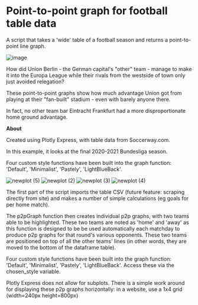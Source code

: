# Point-to-point graph for football table data
A script that takes a 'wide' table of a football season and returns a point-to-point line graph.

![image](https://user-images.githubusercontent.com/69304112/130305951-a923e56b-c02b-494f-a53c-ec19f3516f53.png)

How did Union Berlin - the German capital's "other" team - manage to make it into the Europa League while their rivals from the westside of town only just avoided relegation?

These point-to-point graphs show how much advantage Union got from playing at their "fan-built" stadium - even with barely anyone there.

In fact, no other team bar Eintracht Frankfurt had a more disproportionate home ground advantage.

**About**

Created using Plotly Express, with table data from Soccerway.com.

In this example, it looks at the final 2020-2021 Bundesliga season.

Four custom style functions have been built into the graph function: 'Default', 'Minimalist', 'Pastely', 'LightBlueBack'.

![newplot (5)](https://user-images.githubusercontent.com/69304112/130306831-58551689-2bb1-456d-a38d-50d7d4ea6d95.png)
![newplot (2)](https://user-images.githubusercontent.com/69304112/130306762-83e15b81-d06e-4270-8ad1-d9252e367656.png)
![newplot (3)](https://user-images.githubusercontent.com/69304112/130306759-74e8ced4-a0f7-4346-94e5-a8b76b12da86.png)
![newplot (4)](https://user-images.githubusercontent.com/69304112/130306757-1e4931be-af19-411f-9c83-1dc02179752a.png)

The first part of the script imports the table CSV (future feature: scraping directly from site) and makes a number of simple calculations (eg goals for per home match).  

The p2pGraph function then creates individual p2p graphs, with two teams able to be highlighted. These two teams are noted as 'home' and 'away' as this function is designed to be be used automatically each matchday to produce p2p graphs for that round's various opponents. These two teams are positioned on top of all the other teams' lines (in other words, they are moved to the bottom of the dataframe table).

Four custom style functions have been built into the graph function: 'Default', 'Minimalist', 'Pastely', 'LightBlueBack'. Access these via the chosen_style variable.

Plotly Express does not allow for subplots. There is a simple work around for displaying these p2p graphs horizontally: in a website, use a 1x4 grid (width=240px height=800px) 
